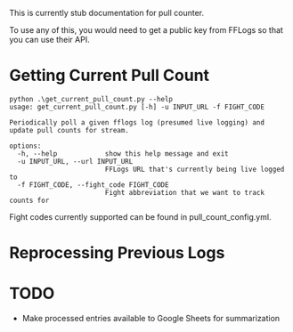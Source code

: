 This is currently stub documentation for pull counter.

To use any of this, you would need to get a public key from FFLogs so that you can use their API. 

# Getting Current Pull Count

```commandline
python .\get_current_pull_count.py --help
usage: get_current_pull_count.py [-h] -u INPUT_URL -f FIGHT_CODE

Periodically poll a given fflogs log (presumed live logging) and update pull counts for stream.

options:
  -h, --help            show this help message and exit
  -u INPUT_URL, --url INPUT_URL
                        FFLogs URL that's currently being live logged to
  -f FIGHT_CODE, --fight_code FIGHT_CODE
                        Fight abbreviation that we want to track counts for
```

Fight codes currently supported can be found in pull_count_config.yml.

# Reprocessing Previous Logs

# TODO

- Make processed entries available to Google Sheets for summarization
